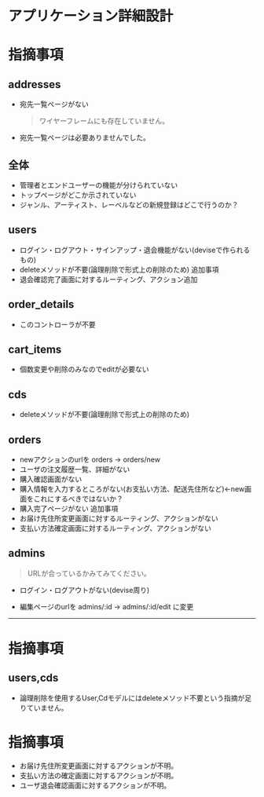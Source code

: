 # アプリケーション詳細設計

# 指摘事項
## addresses
- 宛先一覧ページがない
    > ワイヤーフレームにも存在していません。
- 宛先一覧ページは必要ありませんでした。
    
## 全体
- 管理者とエンドユーザーの機能が分けられていない
- トップページがどこか示されていない
- ジャンル、アーティスト、レーベルなどの新規登録はどこで行うのか？
## users
- ログイン・ログアウト・サインアップ・退会機能がない(deviseで作られるもの)
- deleteメソッドが不要(論理削除で形式上の削除のため)
追加事項
- 退会確認完了画面に対するルーティング、アクション追加
## order_details
- このコントローラが不要
## cart_items
- 個数変更や削除のみなのでeditが必要ない
## cds
- deleteメソッドが不要(論理削除で形式上の削除のため)
## orders
- newアクションのurlを orders → orders/new
- ユーザの注文履歴一覧、詳細がない
- 購入確認画面がない
- 購入情報を入力するところがない(お支払い方法、配送先住所など)←new画面をこれにするべきではないか？
- 購入完了ページがない
追加事項
- お届け先住所変更画面に対するルーティング、アクションがない
- 支払い方法確定画面に対するルーティング、アクションがない
## admins
> URLが合っているかみてみてください。
- ログイン・ログアウトがない(devise周り)
<!-- 追記 -->
- 編集ページのurlを admins/:id → admins/:id/edit に変更

---

# 指摘事項

## users,cds
- 論理削除を使用するUser,Cdモデルにはdeleteメソッド不要という指摘が足りていません。

# 指摘事項
- お届け先住所変更画面に対するアクションが不明。
- 支払い方法の確定画面に対するアクションが不明。
- ユーザ退会確認画面に対するアクションが不明。
